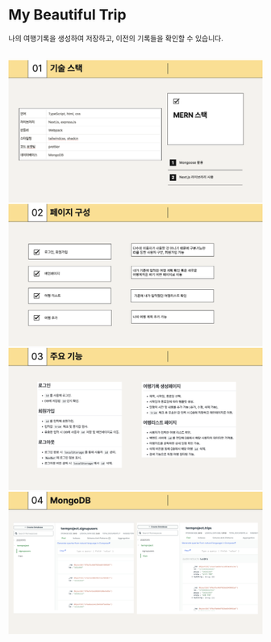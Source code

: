 # My Beautiful Trip

나의 여행기록을 생성하여 저장하고, 이전의 기록들을 확인할 수 있습니다.
<br/>
<br/>
<br/>
![이미지](/frontend//public/first.png)
![이미지](/frontend//public/second.png)
![이미지](/frontend//public/third.png)
![이미지](/frontend//public/fourth.png)
